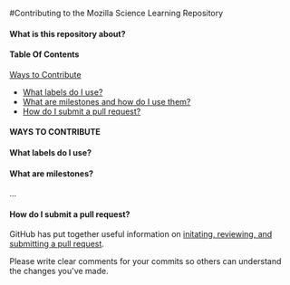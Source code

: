 #Contributing to the Mozilla Science Learning Repository

#### What is this repository about?

#### Table Of Contents
[Ways to Contribute](#ways-to-contribute)
  * [What labels do I use?](#what-labels-do-i-use)
  * [What are milestones and how do I use them?](#what-are-milestones)
  * [How do I submit a pull request?](#how-do-i-submit-a-pull-request)

#### WAYS TO CONTRIBUTE

#### What labels do I use?  

#### What are milestones?  
...

#### How do I submit a pull request?

GitHub has put together useful information on [initating, reviewing, and submitting a pull request](https://help.github.com/articles/using-pull-requests/).

Please write clear comments for your commits so others can understand the changes you've made.  

